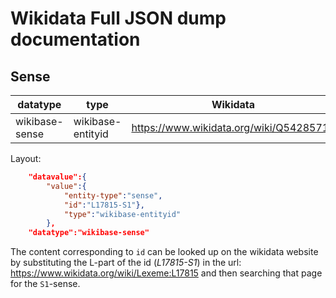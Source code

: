 # Wikidata Full JSON dump documentation

## Sense

|datatype|type|Wikidata| Properties
|---|---|----|---
|wikibase-sense|wikibase-entityid|<https://www.wikidata.org/wiki/Q54285715>| <https://www.wikidata.org/wiki/Special:ListProperties/wikibase-sense>

Layout:

```` json
    "datavalue":{
        "value":{
            "entity-type":"sense",
            "id":"L17815-S1"},
            "type":"wikibase-entityid"
        },
    "datatype":"wikibase-sense"
````

The content corresponding to  ``id`` can be looked up on the wikidata website by
substituting the L-part of the id (*L17815-S1*) in the url: <https://www.wikidata.org/wiki/Lexeme:L17815> and then searching
that page for the `S1`-sense.
